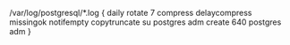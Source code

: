 /var/log/postgresql/*.log {
    daily
    rotate 7
    compress
    delaycompress
    missingok
    notifempty
    copytruncate
    su postgres adm
    create 640 postgres adm
}
